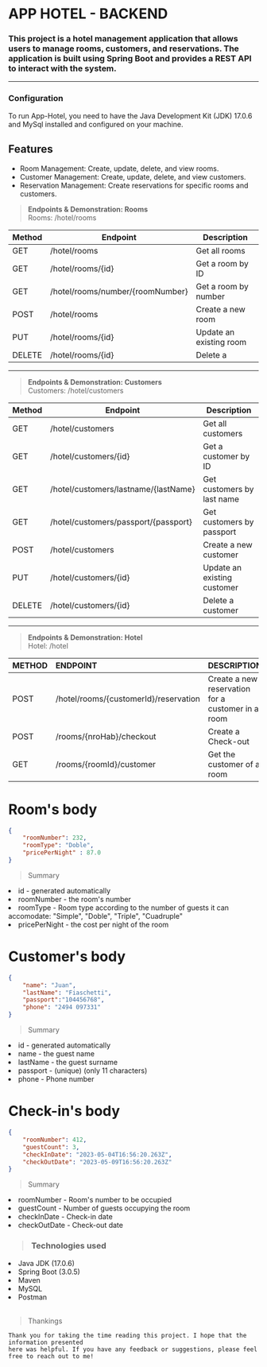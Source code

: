 # APP HOTEL - BACKEND
<h3>This project is a hotel management application that allows users to manage rooms, customers, and reservations. The application is built using Spring Boot and provides a REST API to interact with the system.</h3>

---

<h3> Configuration </h3>

To run App-Hotel, you need to have the Java Development Kit (JDK) 17.0.6 and MySql installed and configured on your machine.

## Features 
- Room Management: Create, update, delete, and view rooms. 
- Customer Management: Create, update, delete, and view customers. 
- Reservation Management: Create reservations for specific rooms and customers.

>**Endpoints & Demonstration: Rooms**  
  Rooms: /hotel/rooms   
>
| Method | Endpoint | Description | 
|--------|-------------------------------|---------------------------------------------| 
| GET | /hotel/rooms | Get all rooms | 
| GET | /hotel/rooms/{id} | Get a room by ID | 
| GET | /hotel/rooms/number/{roomNumber} | Get a room by number | 
| POST | /hotel/rooms | Create a new room | 
| PUT | /hotel/rooms/{id} | Update an existing room | 
| DELETE | /hotel/rooms/{id} | Delete a |

---
>**Endpoints & Demonstration: Customers**  
  Customers: /hotel/customers   
>
| Method | Endpoint | Description |
|--------|-------------------------------|---------------------------------------------| 
| GET | /hotel/customers | Get all customers | 
| GET | /hotel/customers/{id} | Get a customer by ID | 
| GET | /hotel/customers/lastname/{lastName} | Get customers by last name | 
| GET | /hotel/customers/passport/{passport} | Get customers by passport | 
| POST | /hotel/customers | Create a new customer | 
| PUT | /hotel/customers/{id} | Update an existing customer | 
| DELETE | /hotel/customers/{id} | Delete a customer | ### Reservations

---
>**Endpoints & Demonstration: Hotel**  
  Hotel: /hotel  
>
| METHOD | ENDPOINT                                                    | DESCRIPTION                                       |
|--------|:------------------------------------------------------------|:--------------------------------------------------|
| POST   | /hotel/rooms/{customerId}/reservation                       | Create a new reservation for a customer in a room | 
| POST   | /rooms/{nroHab}/checkout                                    | Create a Check-out                                | 
| GET    | /rooms/{roomId}/customer                                    | Get the customer of a room                        | 
>

# Room's body
```json
{
    "roomNumber": 232,
    "roomType": "Doble",
    "pricePerNight" : 87.0
}
```

> Summary

<li>id - generated automatically

<li>roomNumber - the room's number

<li>roomType - Room type according to the number of guests it can accomodate: "Simple", "Doble", "Triple", "Cuadruple"

<li>pricePerNight - the cost per night of the room

>

# Customer's body
```json
{
    "name": "Juan",
    "lastName": "Fiaschetti",
    "passport":"104456768",
    "phone": "2494 097331"
}
```

> Summary
<li>id - generated automatically

<li>name - the guest name

<li>lastName - the guest surname

<li>passport -  (unique) (only 11 characters)

<li>phone - Phone number

# Check-in's body
```json
{
    "roomNumber": 412,
    "guestCount": 3,
    "checkInDate": "2023-05-04T16:56:20.263Z",
    "checkOutDate": "2023-05-09T16:56:20.263Z"
}
```

> Summary

<li>roomNumber - Room's number to be occupied

<li>guestCount - Number of guests occupying the room

<li>checkInDate - Check-in date

<li>checkOutDate - Check-out date


<h3>

> Technologies used

</h3>

<li> Java JDK (17.0.6)
<li> Spring Boot (3.0.5)
<li> Maven
<li> MySQL
<li> Postman

<br>
<br>

>
> Thankings
>



```
Thank you for taking the time reading this project. I hope that the information presented 
here was helpful. If you have any feedback or suggestions, please feel free to reach out to me!
```

